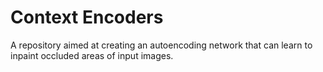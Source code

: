 # Context Encoders

A repository aimed at creating an autoencoding network that can learn to inpaint occluded areas of input images.